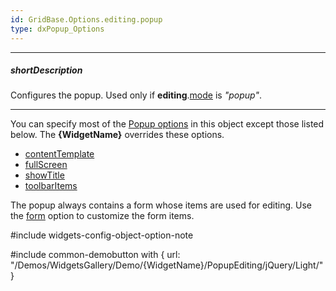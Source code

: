 ```yaml
---
id: GridBase.Options.editing.popup
type: dxPopup_Options
---
```

---
##### shortDescription
Configures the popup. Used only if **editing**.[mode]({basewidgetpath}/Configuration/editing/#mode) is *"popup"*.

---
You can specify most of the [Popup options](/Documentation/ApiReference/UI_Widgets/dxPopup/Configuration/) in this object except those listed below. The **{WidgetName}** overrides these options.

- [contentTemplate](/Documentation/ApiReference/UI_Widgets/dxPopup/Configuration/#contentTemplate)
- [fullScreen](/Documentation/ApiReference/UI_Widgets/dxPopup/Configuration/#fullScreen)
- [showTitle](/Documentation/ApiReference/UI_Widgets/dxPopup/Configuration/#showTitle)
- [toolbarItems](/Documentation/ApiReference/UI_Widgets/dxPopup/Configuration/toolbarItems/)

The popup always contains a form whose items are used for editing. Use the [form]({basewidgetpath}/Configuration/editing/#form) option to customize the form items.

#include widgets-config-object-option-note

#include common-demobutton with {
    url: "/Demos/WidgetsGallery/Demo/{WidgetName}/PopupEditing/jQuery/Light/"
}